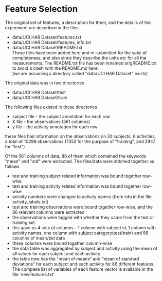 Feature Selection 
=================
The original set of features, a description for them, and the details of the experiment are described in the files 
- data/UCI HAR Dataset/features.txt
- data/UCI HAR Dataset/features_info.txt
- data/UCI HAR Dataset/README.txt  
These files have been added here and re-submitted for the sake of completeness, and also since they describe the units etc for all the measurements. The README.txt file has been renamed origREADME.txt to avoid a clash with the README.md here.   
(we are assuming a directory called "data/UCI HAR Dataset" exists)

The original data was in two directories
- data/UCI HAR Dataset/test
- data/UCI HAR Dataset/train

The following files existed in these directories
- subject file - the subject annotation for each row
- X file - the observations (561 columns)
- y file - the activity annotation for each row

these files had information on the observations on 30 subjects, 6 activities, a total of 10299 observations (7352 for the purpose of "training", and 2947 for "test")

Of the 561 columns of data, 86 of them which contained the keywords "mean" and "std" were extracted. The files/data were stitched together as follows
- test and training subject related information was bound together row-wise
- test and training activity related information was bound together row-wise 
- activity numbers were changed to activity names (from info in the file activity_labels.txt)
- test and training observations were bound together row-wise, and the 86 relevant columns were extracted
- the observations were tagged with whether they came from the test or training set
- this gave us 4 sets of columns - 1 column with subject id, 1 column with activity names, one column with subject category(test/train) and 86 columns of mean/std data
- these columns were bound together column-wise
- the data table was aggregated by subject and activity using the mean of all values for each subject and each activity
- the table now has the "mean of means" and "mean of standard deviations" for each subject and each activity for 86 different features.  
The complete list of variables of each feature vector is available in the file 'newFeatures.txt'
